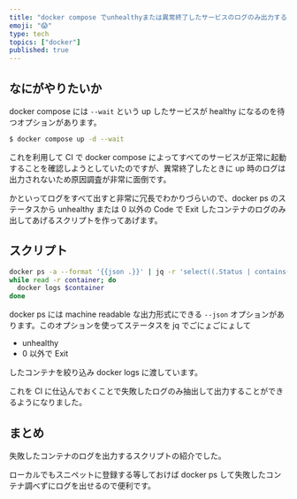 ```yaml
---
title: "docker compose でunhealthyまたは異常終了したサービスのログのみ出力するスクリプト"
emoji: "😱"
type: tech
topics: ["docker"]
published: true
---
```


## なにがやりたいか

docker compose には `--wait` という up したサービスが healthy になるのを待つオプションがあります。

```bash
$ docker compose up -d --wait
```

これを利用して CI で docker compose によってすべてのサービスが正常に起動することを確認しようとしていたのですが、異常終了したときに up 時のログは出力されないため原因調査が非常に面倒です。

かといってログをすべて出すと非常に冗長でわかりづらいので、docker ps のステータスから unhealthy または 0 以外の Code で Exit したコンテナのログのみ出してあげるスクリプトを作ってあげます。

## スクリプト

```bash
docker ps -a --format '{{json .}}' | jq -r 'select((.Status | contains("unhealthy")) or (.Status | contains("Exit") and (contains("Exited (0)") | not) )) | .Names' |
while read -r container; do
  docker logs $container
done
```

docker ps には machine readable な出力形式にできる `--json` オプションがあります。このオプションを使ってステータスを jq でごにょごにょして

- unhealthy
- 0 以外で Exit

したコンテナを絞り込み docker logs に渡しています。

これを CI に仕込んでおくことで失敗したログのみ抽出して出力することができるようになりました。

## まとめ

失敗したコンテナのログを出力するスクリプトの紹介でした。

ローカルでもスニペットに登録する等しておけば docker ps して失敗したコンテナ調べずにログを出せるので便利です。
